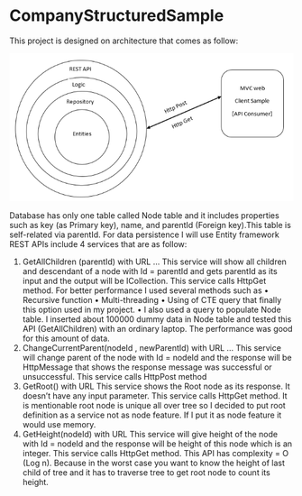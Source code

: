 # CompanyStructuredSample
This project is designed on architecture that comes as follow:

![alt text](https://github.com/matucs/CompanyStructuredSample/blob/master/Common/resources/arch.PNG)

	
Database has only one table called Node table and it includes properties such as key (as Primary key), name, and parentId (Foreign key).This table is self-related via parentId. For data persistence I will use Entity framework
REST APIs include 4 services that are as follow:
1.	GetAllChildren (parentId) with URL ...
This service will show all children and descendant of a node with Id = parentId and gets parentId as its input and the output will be ICollection<Node>. This service calls HttpGet method.
For better performance I used several methods such as 
•	Recursive function
•	Multi-threading
•	Using of CTE query that finally this option used in my project.
•	I also used a query to populate Node table. I inserted about 100000 dummy data in Node table and tested this API (GetAllChildren) with an ordinary laptop. The performance was good for this amount of data.
2.	ChangeCurrentParent(nodeId , newParentId) with URL …
This service will change parent of the node with Id = nodeId and the response will be HttpMessage that shows the response message was successful or unsuccessful. This service calls HttpPost method
3.	GetRoot() with URL
This service shows the Root node as its response. It doesn’t have any input parameter. This service calls HttpGet method.
It is mentionable root node is unique all over tree so I decided to put root definition as a service not as node feature. If I put it as node feature it would use memory.
4.	GetHeight(nodeId) with URL 
This service will give height of the node with Id = nodeId and the response will be height of this node which is an integer. This service calls HttpGet method.
This API has complexity = O (Log n). Because in the worst case you want to know the height of last child of tree and it has to traverse tree to get root node to count its height.
